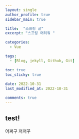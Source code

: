 ```yaml
---
layout: single
author_profile: true
sidebar_main: true

title:  "스프링 글"
excerpt: "스프링 어려워 "

categories:
  - Vue

tags:
  - [Blog, jekyll, Github, Git]

toc: true
toc_sticky: true
 
date: 2022-10-31
last_modified_at: 2022-10-31

comments: true
---
```



## test!

어쩌구 저저꾸 